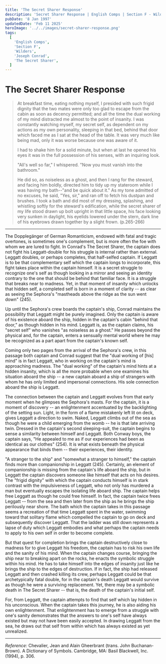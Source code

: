 ```yaml
---
title: 'The Secret Sharer Response'
description: 'Secret Sharer Response | English Comps | Section F - Wilders | 8 January 1997'
pubDate: '8 Jan 1997'
updatedDate: 'Feb 11 2025'
heroImage: '../../images/secret-sharer-response.png'
tags:
  [
    'English Comps',
    'Section F',
    'Wilders',
    'Joseph Conrad',
    'The Secret Sharer',
  ]
---
```


# The Secret Sharer Response

> At breakfast time, eating nothing myself, I presided with such frigid dignity that the two mates were only too glad to escape from the cabin as soon as decency permitted; and all the time the dual working of my mind distracted me almost to the point of insanity. I was constantly watching myself, my secret self, as dependent on my actions as my own personality, sleeping in that bed, behind that door which faced me as I sat at the head of the table. It was very much like being mad, only it was worse because one was aware of it.
>
> I had to shake him for a solid minute, but when at last he opened his eyes it was in the full possession of his senses, with an inquiring look.
>
> "All's well so far," I whispered. "Now you must vanish into the bathroom."
>
> He did so, as noiseless as a ghost, and then I rang for the steward, and facing him boldly, directed him to tidy up my stateroom while I was having my bath--"and be quick about it." As my tone admitted of no excuses, he said, "Yes, sir," and ran off to fetch his dustpan and brushes. I took a bath and did most of my dressing, splashing, and whistling softly for the steward's edification, while the secret sharer of my life stood drawn up bolt upright in that little space, his face looking very sunken in daylight, his eyelids lowered under the stern, dark line of his eyebrows drawn together by a slight frown. (p.265-266)

---

The Dopplegänger of German Romanticism, endowed with fatal and tragic overtones, is sometimes one's complement, but is more often the foe with whom we are lured to fight. In Conrad's The Secret Sharer, the captain does not fight his Leggatt-double for his struggle is internal rather than external. Leggatt doubles, or perhaps completes, that half-selfed captain. If Leggatt is to be that complementary self which the captain longs to incorporate, this fight takes place within the captain himself. It is a secret struggle to recognize one's self as though looking in a mirror and seeing an identity contrary to the one that should be behind that familiar face. It is a struggle that breaks near to madness. Yet, in that moment of insanity which unlocks that hidden self, a completed self is born in a moment of clarity -- as clear as seeing the Sephora's "mastheads above the ridge as the sun went down" (245).

Up until the Sephora's crew boards the captain's ship, Conrad maintains the possibility that Leggatt might be purely imagined. Only the captain is aware of his existence aboard the ship, hidden in the captain's cabin "behind that door," as though hidden in his mind. Leggatt is, as the captain claims, his "secret self" who vanishes "as noiseless as a ghost." He passes beyond the physical and, for the captain, enters a sensually mental world where he may be recognized as a part apart from the captain's known self.

Coming only two pages from the arrival of the Sephora's crew, in this passage both captain and Conrad suggest that the "dual working of [his] mind" is in fact Leggatt, who in working on the captain's mind is approaching madness. The "dual working" of the captain's mind hints at a hidden insanity, which is all the more probable when one examines his situation aboard the ship -- a new captain aboard a ship of strangers with whom he has only limited and impersonal connections. His sole connection aboard the ship is Leggatt.

The connection between the captain and Leggatt evolves from that early moment when he glimpses the Sephora's masts. For the captain, it is a moment of discovery -- an enlightenment accentuated by the backlighting of the setting sun. Light, in the form of a flame mistakenly left lit on deck, gives Leggatt a direction to swim. Naked, Leggatt climbs out of the sea as though he were a child emerging from the womb -- he is that late arriving twin. Dressed in the captain's second sleeping-suit, the captain begins to sense a similarity between himself and Leggatt. Both Conway boys, the captain says, "He appealed to me as if our experiences had been as identical as our clothes" (254). It is what exists beneath the physical appearance that binds them -- their experiences, their identity.

"A stranger to the ship" and "somewhat a stranger to himself," the captain finds more than companionship in Leggatt (245). Certainly, an element of companionship is missing from the captain's life aboard the ship, but in Leggatt the captain discovers someone like himself that acts on his desires. The "frigid dignity" with which the captain conducts himself is in stark contrast with the impulsiveness of Leggatt, who not only has murdered a man but eventually escapes the isolating life aboard ship. The captain helps free Leggatt as though he could free himself. In fact, the captain twice frees Leggatt -- from the sea and then later from the ship as he brings the ship perilously near shore. The bath which the captain takes in this passage seems a recreation of that time Leggatt spent in the water, swimming toward that solitary flame which compelled the captain to go on deck and subsequently discover Leggatt. That the ladder was still down represents a lapse of duty which Leggatt embodies and what perhaps the captain needs to apply to his own self in order to become complete.

But that quest for completion brings the captain destructively close to madness for to give Leggatt his freedom, the captain has to risk his own life and the sanity of his mind. When the captain changes course, bringing the ship near to breaking apart on the rocks, he enacts the symbolic struggle within his mind. He has to take himself into the edges of insanity just like he brings the ship to the edges of destruction. If in fact, the ship had released Leggatt and then crashed killing its crew, perhaps Leggatt could be that archetypically fatal double, for in the captain's death Leggatt would survive as though he were a surviving replacement. Yet, there may be a symbolic death in The Secret Sharer -- that is, the death of the captain's initial self.

For, from Leggatt, the captain attempts to find that self which lay hidden in his unconscious. When the captain takes this journey, he is also aiding his own enlightenment. That enlightenment has to emerge from a struggle with one's sanity demonstrates that the answers to one's self have always existed but may not have been easily accepted. In drawing Leggatt from the sea, he draws out that self from within which has always existed as yet unrealized.

---

_Reference:_
Chevalier, Jean and Alain Gheerbrant (trans. John Buchanan-Brown). A Dictionary of Symbols. Cambridge, MA: Basil Blackwell, Inc. (1994), p. 306.
